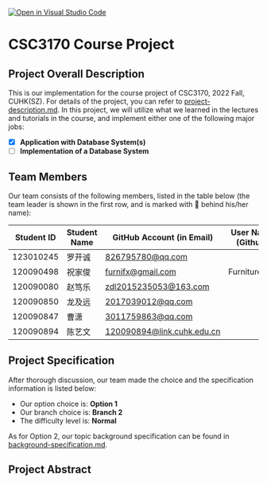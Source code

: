 [![Open in Visual Studio Code](https://classroom.github.com/assets/open-in-vscode-c66648af7eb3fe8bc4f294546bfd86ef473780cde1dea487d3c4ff354943c9ae.svg)](https://classroom.github.com/online_ide?assignment_repo_id=9434901&assignment_repo_type=AssignmentRepo)
# CSC3170 Course Project

## Project Overall Description

This is our implementation for the course project of CSC3170, 2022 Fall, CUHK(SZ). For details of the project, you can refer to [project-description.md](project-description.md). In this project, we will utilize what we learned in the lectures and tutorials in the course, and implement either one of the following major jobs:

<!-- Please fill in "x" to replace the blank space between "[]" to tick the todo item; it's ticked on the first one by default. -->

- [x] **Application with Database System(s)**
- [ ] **Implementation of a Database System**

## Team Members

Our team consists of the following members, listed in the table below (the team leader is shown in the first row, and is marked with 🚩 behind his/her name):

<!-- change the info below to be the real case -->

| Student ID | Student Name | GitHub Account (in Email) | User Name (Github) |
| ---------- | ------------ | ------------------------- | ------------------ |
| 123010245  | 罗开诚       | 826795780@qq.com          | 
| 120090498  | 祝家俊       | furnifx@gmail.com         | FurnitureZhu       |
| 120090080  | 赵笃乐       | zdl2015235053@163.com     |
| 120090850  | 龙及远       | 2017039012@qq.com         |
| 120090847  | 曹潇         | 3011759863@qq.com         |
| 120090894  | 陈艺文       | 120090894@link.cuhk.edu.cn|

## Project Specification

<!-- You should remove the terms/sentence that is not necessary considering your option/branch/difficulty choice -->

After thorough discussion, our team made the choice and the specification information is listed below:

- Our option choice is: **Option 1**
- Our branch choice is: **Branch 2**
- The difficulty level is: **Normal**

As for Option 2, our topic background specification can be found in [background-specification.md](background-specification.md).

## Project Abstract

<!-- TODO -->
